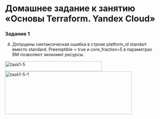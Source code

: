 # Домашнее задание к занятию «Основы Terraform. Yandex Cloud»

### Задание 1

4. Допущены синтаксическая ошибка в строке platform_id standart вместо standard. Preemptible = true и core_fraction=5 в параметрах ВМ позволяют экономит ресурсы.
<img width="319" height="33" alt="task1-5" src="https://github.com/user-attachments/assets/af7e700e-e907-4dab-a777-323e8b8f9480" />
<img width="418" height="142" alt="task1-5-1" src="https://github.com/user-attachments/assets/003628c3-2519-4abe-8720-d57b31d4c533" />
